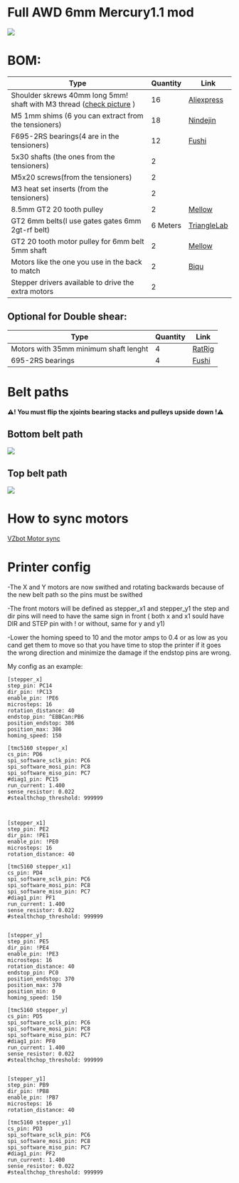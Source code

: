 # Full AWD 6mm Mercury1.1 mod
<img src="IMAGES/AWD_render.PNG">


# BOM:
| Type | Quantity | Link |
| --- | --- | --- |
| Shoulder skrews 40mm long 5mm! shaft with M3 thread ([check picture](IMAGES/Shoulder_skrews.png) ) | 16 | [Aliexpress](https://www.aliexpress.com/item/1005004802215831.html) |
| M5 1mm shims (6 you can extract from the tensioners) | 18 | [Nindejin](https://www.aliexpress.com/item/4000174460068.html?aff_fcid=e7d51ebaaac74b4dafd074d5c6d607a1-1728682878095-03455-_A9rXO4&tt=CPS_NORMAL&aff_fsk=_A9rXO4&aff_platform=shareComponent-detail&sk=_A9rXO4&aff_trace_key=e7d51ebaaac74b4dafd074d5c6d607a1-1728682878095-03455-_A9rXO4&terminal_id=3db8dc71742443ffb34ffa7b2e123b97&afSmartRedirect=y) |
| F695-2RS bearings(4 are in the tensioners) | 12 | [Fushi](https://www.aliexpress.com/item/32850989216.html) |
| 5x30 shafts (the ones from the tensioners) | 2 |  |
| M5x20 screws(from the tensioners) | 2 |  |
| M3 heat set inserts (from the tensioners) | 2 |  |
| 8.5mm GT2 20 tooth pulley | 2 | [Mellow](https://www.aliexpress.com/item/1005004374407134.html?spm=a2g0o.order_list.order_list_main.24.21ef1802NFrx61) |
| GT2 6mm belts(I use gates gates 6mm 2gt-rf belt) | 6 Meters | [TriangleLab](https://www.aliexpress.com/item/1005006507781085.html?spm=a2g0o.detail.pcDetailTopMoreOtherSeller.1.1ebaId4bId4bJ2&gps-id=pcDetailTopMoreOtherSeller&scm=1007.40050.354490.0&scm_id=1007.40050.354490.0&scm-url=1007.40050.354490.0&pvid=8cab5cd5-2cb5-4df6-88f0-f8fb543ab826&_t=gps-id:pcDetailTopMoreOtherSeller,scm-url:1007.40050.354490.0,pvid:8cab5cd5-2cb5-4df6-88f0-f8fb543ab826,tpp_buckets:668%232846%238111%231996&pdp_npi=4%40dis%21RON%2139.32%2139.32%21%21%218.45%218.45%21%40211b698e17286817196807058e861e%2112000037754698142%21rec%21RO%21921752181%21X&utparam-url=scene%3ApcDetailTopMoreOtherSeller%7Cquery_from%3A) |
| GT2 20 tooth motor pulley for 6mm belt 5mm shaft | 2 | [Mellow](https://www.aliexpress.com/item/33002989677.html?spm=a2g0o.store_pc_home.0.0.4c6c3378bdigwy&pdp_npi=4%40dis%21RON%21RON%2029.03%21RON%204.61%21%21%216.24%210.99%21%40%2167022731524%21sh%21%21%21) |
| Motors like the one you use in the back to match | 2 | [Biqu](https://biqu.equipment/products/ldo-42sth48-2504ac-reva-motor-driver?variant=39991585636450) |
| Stepper drivers available to drive the extra motors | 2 |  |

## Optional for Double shear:
| Type | Quantity | Link |
| --- | --- | --- |
| Motors with 35mm minimum shaft lenght | 4 | [RatRig](https://ratrig.com/electronics/motors/nema-17-stepper-motor-ht-48mm-1-8-76oz-in-35mm-shaft.html)|
| 695-2RS bearings | 4 | [Fushi](https://vi.aliexpress.com/item/1005003141257945.html?pdp_npi=4%40dis%21RON%21RON%2048.29%21RON%2042.07%21%21%2110.33%219.00%21%40210390c217305813520083967e1b2f%2112000024314826797%21sh%21RO%21921752181%21X&spm=a2g0o.store_pc_allItems_or_groupList.new_all_items_2007521272189.1005003141257945&gatewayAdapt=glo2vnm) |

# Belt paths
**:warning:! You must flip the xjoints bearing stacks and pulleys upside down !:warning:**

## Bottom belt path

<img src="IMAGES/BottomBeltPath.png">

## Top belt path

<img src="IMAGES/TopBeltPath.png">

# How to sync motors

[VZbot Motor sync](https://www.youtube.com/watch?v=so9oqJyirKY)

# Printer config

-The X and Y motors are now swithed and rotating backwards because of the new belt path so the pins must be swithed 

-The front motors will be defined as stepper_x1 and stepper_y1 the step and dir pins will need to have the same sign in front ( both x and x1 sould have DIR and STEP pin with ! or without, same for y and y1)

-Lower the homing speed to 10 and the motor amps to 0.4 or as low as you cand get them to move so that you have time to stop the printer if it goes the wrong direction and minimize the damage if the endstop pins are wrong.

My config as an example:
```
[stepper_x]
step_pin: PC14
dir_pin: !PC13
enable_pin: !PE6
microsteps: 16
rotation_distance: 40
endstop_pin: ^EBBCan:PB6
position_endstop: 386
position_max: 386
homing_speed: 150

[tmc5160 stepper_x]
cs_pin: PD6
spi_software_sclk_pin: PC6
spi_software_mosi_pin: PC8
spi_software_miso_pin: PC7
#diag1_pin: PC15
run_current: 1.400
sense_resistor: 0.022
#stealthchop_threshold: 999999



[stepper_x1]
step_pin: PE2
dir_pin: !PE1
enable_pin: !PE0
microsteps: 16
rotation_distance: 40

[tmc5160 stepper_x1] 
cs_pin: PD4
spi_software_sclk_pin: PC6
spi_software_mosi_pin: PC8
spi_software_miso_pin: PC7
#diag1_pin: PF1
run_current: 1.400
sense_resistor: 0.022
#stealthchop_threshold: 999999


[stepper_y]
step_pin: PE5
dir_pin: !PE4
enable_pin: !PE3
microsteps: 16
rotation_distance: 40
endstop_pin: PC0
position_endstop: 370
position_max: 370
position_min: 0
homing_speed: 150

[tmc5160 stepper_y]
cs_pin: PD5
spi_software_sclk_pin: PC6
spi_software_mosi_pin: PC8
spi_software_miso_pin: PC7
#diag1_pin: PF0
run_current: 1.400
sense_resistor: 0.022
#stealthchop_threshold: 999999


[stepper_y1]
step_pin: PB9
dir_pin: !PB8
enable_pin: !PB7
microsteps: 16
rotation_distance: 40

[tmc5160 stepper_y1] 
cs_pin: PD3
spi_software_sclk_pin: PC6
spi_software_mosi_pin: PC8
spi_software_miso_pin: PC7
#diag1_pin: PF2
run_current: 1.400
sense_resistor: 0.022
#stealthchop_threshold: 999999
```
